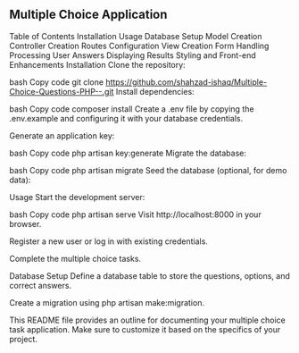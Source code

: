 
## Multiple Choice Application

Table of Contents
Installation
Usage
Database Setup
Model Creation
Controller Creation
Routes Configuration
View Creation
Form Handling
Processing User Answers
Displaying Results
Styling and Front-end Enhancements
Installation
Clone the repository:

bash
Copy code
git clone https://github.com/shahzad-ishaq/Multiple-Choice-Questions-PHP--.git
Install dependencies:

bash
Copy code
composer install
Create a .env file by copying the .env.example and configuring it with your database credentials.

Generate an application key:

bash
Copy code
php artisan key:generate
Migrate the database:

bash
Copy code
php artisan migrate
Seed the database (optional, for demo data):

Usage
Start the development server:

bash
Copy code
php artisan serve
Visit http://localhost:8000 in your browser.

Register a new user or log in with existing credentials.

Complete the multiple choice tasks.

Database Setup
Define a database table to store the questions, options, and correct answers.

Create a migration using php artisan make:migration.




This README file provides an outline for documenting your multiple choice task application. Make sure to customize it based on the specifics of your project.
